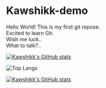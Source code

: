 # Kawshikk-demo
Hello World! This is my first git repose.
<br>
Excited to learn Git.
<br>
Wish me luck..
<br>
What to talk?..

[![Kawshikk's GitHub stats](https://github-readme-stats.vercel.app/api?username=Kawshikk-Shrii)](https://github.com/Kawshikk-Shrii/github-readme-stats)

![Top Langs](https://github-readme-stats.vercel.app/api/top-langs/?username=Kawshikk-Shrii&size_weight=0.5&count_weight=0.5)

[![Kawshikk's GitHub stats](https://github-readme-stats.vercel.app/api?username=Kawshikk-Shrii)](https://github.com/Kawshikk-Shrii/github-readme-stats)
